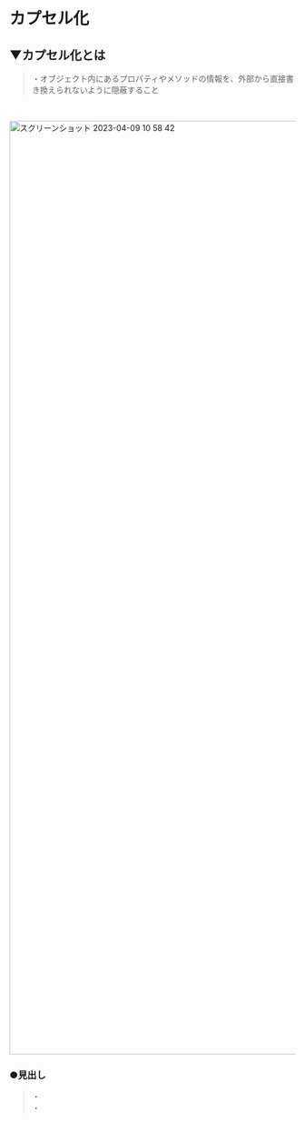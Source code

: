 # カプセル化

## ▼カプセル化とは
>・オブジェクト内にあるプロパティやメソッドの情報を、外部から直接書き換えられないように隠蔽すること<br>
<br>

<img width="1643" alt="スクリーンショット 2023-04-09 10 58 42" src="https://user-images.githubusercontent.com/81621944/230750374-b8dedd09-55be-4613-bf03-e23a41a8b38d.png"><br>

### ●見出し
>・<br>
>・<br>
<br>
